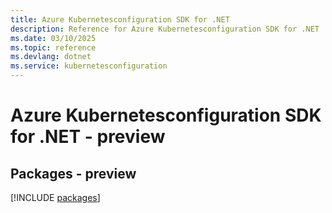 ```yaml
---
title: Azure Kubernetesconfiguration SDK for .NET
description: Reference for Azure Kubernetesconfiguration SDK for .NET
ms.date: 03/10/2025
ms.topic: reference
ms.devlang: dotnet
ms.service: kubernetesconfiguration
---
```

# Azure Kubernetesconfiguration SDK for .NET - preview
## Packages - preview
[!INCLUDE [packages](kubernetesconfiguration-index.md)]
